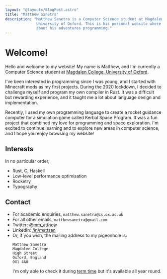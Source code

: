 ```yaml
---
layout: "@layouts/BlogPost.astro"
title: "Matthew Sanetra"
description: "Matthew Sanetra is a Computer Science student at Magdalen College,
              University of Oxford. This is his personal website where he writes
              about his adventures programming."
---
```


# Welcome!

Hello and welcome to my website! My name is Matthew, and I'm currently a
Computer Science student at [Magdalen College, University of Oxford](https://www.magd.ox.ac.uk/).

I've been interested in programming since I was young, and I started with
Minecraft mods as my first projects. During the 2020 lockdown, I decided to
challenge myself and program my own compiler in Rust. It was a difficult but
rewarding experience, and it taught me a lot about language design and
implementation.

Recently, I used my own programming language to create a rocket guidance
computer for a simulation game called Kerbal Space Program. It was a fun
project that combined my love for programming and space exploration. I'm
excited to continue learning and to explore new areas in computer science,
and I hope you enjoy browsing my website!

## Interests

In no particular order,

- Rust, C, Haskell
- Low-level performance optimisation
- Rocketry
- Typography

## Contact

- For academic enquiries, `matthew.sanetra@cs.ox.ac.uk`
- For all other emails, `matthewsanetra@gmail.com`
- Twitter: [@mm_atthew](https://twitter.com/mm_atthew)
- LinkedIn: [/in/mattsan](https://linkedin.com/in/mattsan)
- Or, if you wish, the mailing address to my pigeonhole is:
  ```
  Matthew Sanetra
  Magdalen College
  High Street
  Oxford, England
  OX1 4AU
  ```
  I'm only able to check it during [term time](https://www.ox.ac.uk/about/facts-and-figures/dates-of-term) but it's available all year round.
